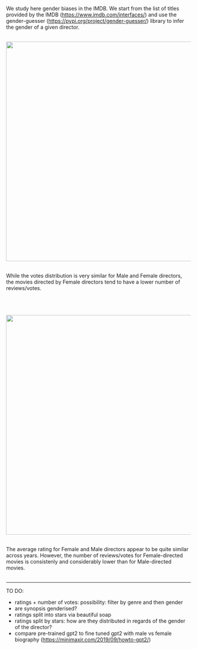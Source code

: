 We study here gender biases in the IMDB. We start from the list of titles provided by the IMDB (https://www.imdb.com/interfaces/) and use the gender-guesser (https://pypi.org/project/gender-guesser/) library to infer the gender of a given director.
<br/>
<br/>
<p align="center">
<img src="https://github.com/ecancellieri/Gender_Bias/blob/master/IMDB/votes_distribution.png" width="600">
</p>
<br/>
While the votes distribution is very similar for Male and Female directors, the movies directed by Female directors tend to have a lower number of reviews/votes.
<br/>
<br/>
<br/>
<br/>
<p align="center">
<img src="https://github.com/ecancellieri/Gender_Bias/blob/master/IMDB/votes_vs_years.png" width="600">
</p>
<br/>
The average rating for Female and Male directors appear to be quite similar across years. However, the number of reviews/votes for Female-directed movies is consistenly and considerably lower than for Male-directed movies.
<br/>
<br/>


----------------------------------------------------------------------------
TO DO:
- ratings + number of votes: possibility: filter by genre and then gender
- are synopsis genderised?
- ratings split into stars via beautiful soap
- ratings split by stars: how are they distributed in regards of the gender of the director?
- compare pre-trained gpt2 to fine tuned gpt2 with male vs female biography (https://minimaxir.com/2019/09/howto-gpt2/)

